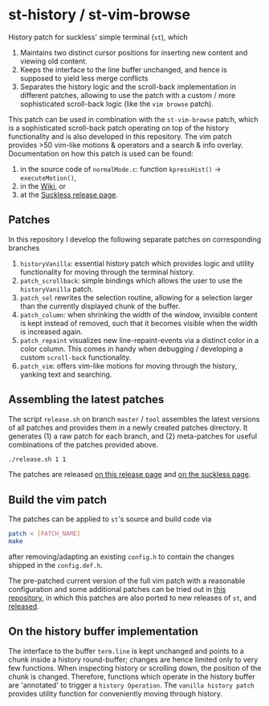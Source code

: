 # st-history / st-vim-browse
History patch for suckless' simple terminal (`st`), which
1. Maintains two distinct cursor positions for inserting new content and viewing old content.
2. Keeps the interface to the line buffer unchanged, and hence is supposed to yield less merge
   conflicts
3. Separates the history logic and the scroll-back implementation in different patches, allowing to
   use the patch with a custom / more sophisticated scroll-back logic (like the `vim browse` patch).

This patch can be used in combination with the `st-vim-browse` patch, which is a sophisticated
scroll-back patch operating on top of the history functionality and is also developed in this
repository. The vim patch provides >50 vim-like motions & operators and a search & info overlay.
Documentation on how this patch is used can be found:
1. in the source code of `normalMode.c`: function `kpressHist()` -> `executeMotion()`,
2. in the [Wiki](https://github.com/juliusHuelsmann/st-history-vim/wiki/Vim-browse-manual), or
3. at the [Suckless release page](https://st.suckless.org/patches/vim_browse/).

## Patches
In this repository I develop the following separate patches on corresponding branches
1. `historyVanilla`: essential history patch which provides logic and utility functionality for
   moving through the terminal history.
2. `patch_scrollback`: simple bindings which allows the user to use the `historyVanilla` patch.
3. `patch_sel` rewrites the selection routine, allowing for a selection larger than the currently
   displayed chunk of the buffer.
4. `patch_column`: when shrinking the width of the window, invisible content is kept instead of
   removed, such that it becomes visible when the width is increased again.
5. `patch_repaint` visualizes new line-repaint-events via a distinct color in a color column.
   This comes in handy when debugging / developing a custom `scroll-back` functionality.
6. `patch_vim`: offers vim-like motions for moving through the history, yanking text and searching.

## Assembling the latest patches
The script `release.sh` on branch `master` / `tool` assembles the latest versions of all patches
and provides them in a newly created patches directory.
It generates (1) a raw patch for each branch, and (2) meta-patches for useful combinations of the
patches provided above.
```bash
./release.sh 1 1
```
The patches are released [on this release page](https://github.com/juliusHuelsmann/st/releases) and
[on the suckless page](https://st.suckless.org/patches/vim_browse/).

## Build the vim patch
The patches can be applied to `st`'s source and build code via
```bash
patch < [PATCH_NAME]
make
```
after removing/adapting an existing `config.h` to contain the changes shipped in the `config.def.h`.

The pre-patched current version of the full vim patch with a reasonable configuration and some
additional patches can be tried out in [this repository](https://github.com/juliusHuelsmann/st),
in which this patches are also ported to new releases of `st`,
and [released](https://github.com/juliusHuelsmann/st/releases).

## On the history buffer implementation
The interface to the buffer `term.line` is kept unchanged and points to a chunk inside a history
round-buffer; changes are hence limited only to very few functions.
When inspecting history or scrolling down, the position of the chunk is changed.
Therefore, functions which operate in the history buffer are 'annotated' to trigger a `history
Operation`.
The `vanilla history patch` provides utility function for conveniently moving through history.

